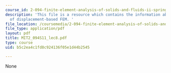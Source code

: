 ```yaml
---
course_id: 2-094-finite-element-analysis-of-solids-and-fluids-ii-spring-2011
description: 'This file is a resource which contains the information about convergence
  of displacement-based FEM. '
file_location: /coursemedia/2-094-finite-element-analysis-of-solids-and-fluids-ii-spring-2011/b5c2ea4c1fd8c924136f05e1d44b2545_MIT2_094S11_lec8.pdf
file_type: application/pdf
layout: pdf
title: MIT2_094S11_lec8.pdf
type: course
uid: b5c2ea4c1fd8c924136f05e1d44b2545

---
```

None